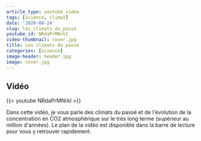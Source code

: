 ```yaml
---
article_type: youtube_video
tags: [science, climat]
date: '2020-08-24'
slug: les_climats_du_passe
youtube_id: NRdaPrMNrkI
video-thumbnail: cover.jpg
title: Les climats du passé
categories: [science]
image-header: header.jpg
image: cover.jpg
---
```


## Vidéo

{{< youtube NRdaPrMNrkI >}}

Dans cette vidéo, je vous parle des climats du passé et de l'évolution de la concentration en CO2 atmosphérique sur le très long terme (supérieur au million d'années). Le plan de la vidéo est disponible dans la barre de lecture pour vous y retrouver rapidement.